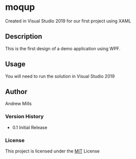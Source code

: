 # moqup

Created in Visual Studio 2019 for our first project using XAML

## Description

This is the first design of a demo application using WPF.

## Usage

You will need to run the solution in Visual Studio 2019

## Author

Andrew Mills

### Version History

* 0.1 Initial Release

### License

This project is licensed under the [MIT](License.md) License
